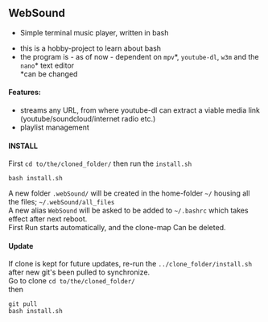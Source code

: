 ## WebSound
- Simple terminal music player, written in bash
* this is a hobby-project to learn about bash
* the program is - as of now - dependent on `mpv`\*, `youtube-dl`, `w3m` and the `nano`\* text editor  
	\*can be changed

#### Features:
- streams any URL, from where youtube-dl can extract a viable media link (youtube/soundcloud/internet radio etc.)
- playlist management

#### INSTALL
First `cd to/the/cloned_folder/` then run the `install.sh`
```
bash install.sh
```  
A new folder `.webSound/` will be created in the home-folder `~/` housing all the files; `~/.webSound/all_files`  
A new alias `WebSound` will be asked to be added to `~/.bashrc` which takes effect after next reboot.  
First Run starts automatically, and the clone-map Can be deleted.  

#### Update
If clone is kept for future updates, re-run the `../clone_folder/install.sh` after new git's been pulled to synchronize.  
Go to clone `cd to/the/cloned_folder/`  
then
```
git pull  
bash install.sh
```
